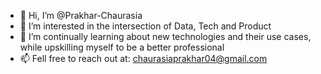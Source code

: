 - 👋 Hi, I’m @Prakhar-Chaurasia
- 👀 I’m interested in the intersection of Data, Tech and Product
- 🌱 I’m continually learning about new technologies and their use cases, while upskilling myself to be a better professional
- 📫 Fell free to reach out at: chaurasiaprakhar04@gmail.com

<!---
Prakhar-Chaurasia/Prakhar-Chaurasia is a ✨ special ✨ repository because its `README.md` (this file) appears on your GitHub profile.
You can click the Preview link to take a look at your changes.
--->
